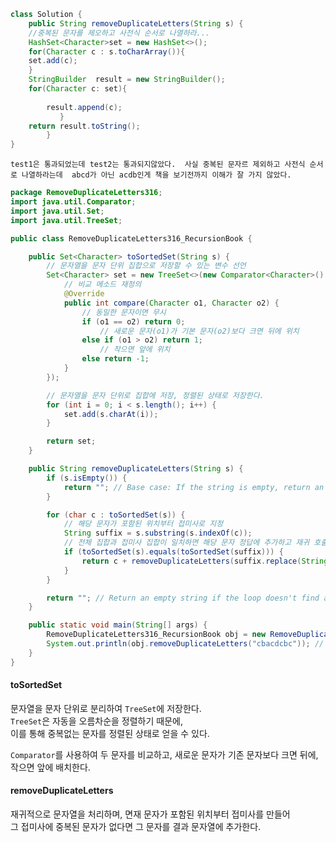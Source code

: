 ```java
class Solution {
    public String removeDuplicateLetters(String s) {
    //중복된 문자를 제오하고 사전식 순서로 나열하라...
    HashSet<Character>set = new HashSet<>();
    for(Character c : s.toCharArray()){
    set.add(c);
    }
    StringBuilder  result = new StringBuilder();
    for(Character c: set){
    
        result.append(c);
           }
    return result.toString();
        }
}
```

``test1은 통과되었는데 test2는 통과되지않았다. 
사실 중복된 문자르 제외하고 사전식 순서로 나열하라는데  abcd가 아닌 acdb인게 책을 보기전까지 이해가 잘 가지 않았다.``

```java
package RemoveDuplicateLetters316;
import java.util.Comparator;
import java.util.Set;
import java.util.TreeSet;

public class RemoveDuplicateLetters316_RecursionBook {

    public Set<Character> toSortedSet(String s) {
        // 문자열을 문자 단위 집합으로 저장할 수 있는 변수 선언
        Set<Character> set = new TreeSet<>(new Comparator<Character>() {
            // 비교 메소드 재정의
            @Override
            public int compare(Character o1, Character o2) {
                // 동일한 문자이면 무시
                if (o1 == o2) return 0;
                    // 새로운 문자(o1)가 기본 문자(o2)보다 크면 뒤에 위치
                else if (o1 > o2) return 1;
                    // 작으면 앞에 위치
                else return -1;
            }
        });

        // 문자열을 문자 단위로 집합에 저장, 정렬된 상태로 저장한다.
        for (int i = 0; i < s.length(); i++) {
            set.add(s.charAt(i));
        }

        return set;
    }

    public String removeDuplicateLetters(String s) {
        if (s.isEmpty()) {
            return ""; // Base case: If the string is empty, return an empty string.
        }

        for (char c : toSortedSet(s)) {
            // 해당 문자가 포함된 위치부터 접미사로 지정
            String suffix = s.substring(s.indexOf(c));
            // 전체 집합과 접미사 집합이 일치하면 해당 문자 정답에 추가하고 재귀 호출 진행
            if (toSortedSet(s).equals(toSortedSet(suffix))) {
                return c + removeDuplicateLetters(suffix.replace(String.valueOf(c), ""));
            }
        }

        return ""; // Return an empty string if the loop doesn't find any match
    }

    public static void main(String[] args) {
        RemoveDuplicateLetters316_RecursionBook obj = new RemoveDuplicateLetters316_RecursionBook();
        System.out.println(obj.removeDuplicateLetters("cbacdcbc")); // Output should be "acdb"
    }
}

```
#### toSortedSet
문자열을 문자 단위로 분리하여   `TreeSet`에 저장한다.\
`TreeSet`은 자동을 오름차순을 정렬하기 때문에,\
이를 통해 중복없는 문자를 정렬된 상태로 얻을 수 있다.

`Comparator`를 사용하여 두 문자를 비교하고, 새로운 문자가 기존 문자보다 크면 뒤에, 작으면 앞에 배치한다.


#### removeDuplicateLetters 
재귀적으로 문자열을 처리하며, 면재 문자가 포함된 위치부터 접미사를 만들어\
그 접미사에 중복된 문자가 없다면 그 문자를 결과 문자열에 추가한다.